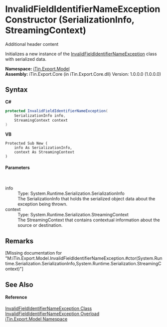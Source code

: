 # InvalidFieldIdentifierNameException Constructor (SerializationInfo, StreamingContext)
Additional header content 

Initializes a new instance of the <a href="T_iTin_Export_Model_InvalidFieldIdentifierNameException">InvalidFieldIdentifierNameException</a> class with serialized data.

**Namespace:**&nbsp;<a href="N_iTin_Export_Model">iTin.Export.Model</a><br />**Assembly:**&nbsp;iTin.Export.Core (in iTin.Export.Core.dll) Version: 1.0.0.0 (1.0.0.0)

## Syntax

**C#**<br />
``` C#
protected InvalidFieldIdentifierNameException(
	SerializationInfo info,
	StreamingContext context
)
```

**VB**<br />
``` VB
Protected Sub New ( 
	info As SerializationInfo,
	context As StreamingContext
)
```


#### Parameters
&nbsp;<dl><dt>info</dt><dd>Type: System.Runtime.Serialization.SerializationInfo<br />The SerializationInfo that holds the serialized object data about the exception being thrown.</dd><dt>context</dt><dd>Type: System.Runtime.Serialization.StreamingContext<br />The StreamingContext that contains contextual information about the source or destination.</dd></dl>

## Remarks
\[Missing <remarks> documentation for "M:iTin.Export.Model.InvalidFieldIdentifierNameException.#ctor(System.Runtime.Serialization.SerializationInfo,System.Runtime.Serialization.StreamingContext)"\]

## See Also


#### Reference
<a href="T_iTin_Export_Model_InvalidFieldIdentifierNameException">InvalidFieldIdentifierNameException Class</a><br /><a href="Overload_iTin_Export_Model_InvalidFieldIdentifierNameException__ctor">InvalidFieldIdentifierNameException Overload</a><br /><a href="N_iTin_Export_Model">iTin.Export.Model Namespace</a><br />